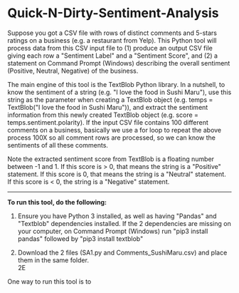 # Quick-N-Dirty-Sentiment-Analysis
Suppose you got a CSV file with rows of distinct comments and 5-stars ratings on a business (e.g. a restaurant from Yelp).  This Python tool will process data from this CSV input file to (1) produce an output CSV file giving each row a "Sentiment Label" and a "Sentiment Score", and (2) a statement on Command Prompt (Windows) describing the overall sentiment (Positive, Neutral, Negative) of the business.

The main engine of this tool is the TextBlob Python library.  In a nutshell, to know the sentiment of a string (e.g. "I love the food in Sushi Maru"), use this string as the parameter when creating a TextBlob object (e.g. temps = TextBlob("I love the food in Sushi Maru")), and extract the sentiment information from this newly created TextBlob object (e.g. score = temps.sentiment.polarity).  If the input CSV file contains 100 different comments on a business, basically we use a for loop to repeat the above process 100X so all comment rows are processed, so we can know the sentiments of all these comments. 

Note the extracted sentiment score from TextBlob is a floating number between -1 and 1.  If this score is > 0, that means the string is a "Positive" statement.  If this score is 0, that means the string is a "Neutral" statement.  If this score is < 0, the string is a "Negative" statement. 

________________________________________

<b>To run this tool, do the following:</b>
1) Ensure you have Python 3 installed, as well as having "Pandas" and "Textblob" dependencies installed.  If the 2 dependencies are missing on your computer, on Command Prompt (Windows) run "pip3 install pandas" followed by "pip3 install textblob"

2) Download the 2 files (SA1.py and Comments_SushiMaru.csv) and place them in the same folder.  
2E

One way to run this tool is to
